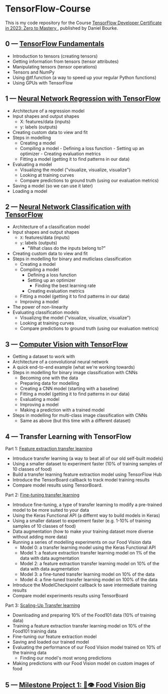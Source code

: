 # TensorFlow-Course

This is my code repository for the Course [TensorFlow Developer Certificate in 2023: Zero to Mastery
](https://is.gd/qG2T02), published by Daniel Bourke.

## 0 — [TensorFlow Fundamentals](https://is.gd/fBwXms)

- Introduction to tensors (creating tensors)
- Getting information from tensors (tensor attributes)
- Manipulating tensors (tensor operations)
- Tensors and NumPy
- Using @tf.function (a way to speed up your regular Python functions)
- Using GPUs with TensorFlow

## 1 — [Neural Network Regression with TensorFlow](https://is.gd/Z5C7xc)

- Architecture of a regression model
- Input shapes and output shapes
  - X: features/data (inputs)
  - y: labels (outputs)
- Creating custom data to view and fit
- Steps in modelling
  - Creating a model
  - Compiling a model
        - Defining a loss function
        - Setting up an optimizer
        - Creating evaluation metrics
  - Fitting a model (getting it to find patterns in our data)
- Evaluating a model
  - Visualizng the model ("visualize, visualize, visualize")
  - Looking at training curves
  - Compare predictions to ground truth (using our evaluation metrics)
- Saving a model (so we can use it later)
- Loading a model

## 2 — [Neural Network Classification with TensorFlow](https://tinyurl.com/2h7686m4)

- Architecture of a classification model
- Input shapes and output shapes
  - `X`: features/data (inputs)
  - `y`: labels (outputs) 
    - "What class do the inputs belong to?"
- Creating custom data to view and fit
- Steps in modelling for binary and mutliclass classification
  - Creating a model
  - Compiling a model
    - Defining a loss function
    - Setting up an optimizer
      - Finding the best learning rate
    - Creating evaluation metrics
  - Fitting a model (getting it to find patterns in our data)
  - Improving a model
- The power of non-linearity
- Evaluating classification models
  - Visualizng the model ("visualize, visualize, visualize")
  - Looking at training curves
  - Compare predictions to ground truth (using our evaluation metrics)

## 3 — [Computer Vision with TensorFlow](https://tinyurl.com/2z3n8dmv)

- Getting a dataset to work with
- Architecture of a convolutional neural network
- A quick end-to-end example (what we're working towards)
- Steps in modelling for binary image classification with CNNs
  - Becoming one with the data
  - Preparing data for modelling
  - Creating a CNN model (starting with a baseline)
  - Fitting a model (getting it to find patterns in our data)
  - Evaluating a model
  - Improving a model
  - Making a prediction with a trained model
- Steps in modelling for multi-class image classification with CNNs
  - Same as above (but this time with a different dataset)

## 4 — Transfer Learning with TensorFlow

Part 1: [Feature extraction transfer learning](https://tinyurl.com/2egqg77w)

- Introduce transfer learning (a way to beat all of our old self-built models)
- Using a smaller dataset to experiment faster (10% of training samples of 10 classes of food)
- Build a transfer learning feature extraction model using TensorFlow Hub
- Introduce the TensorBoard callback to track model training results
- Compare model results using TensorBoard.

Part 2: [Fine-tuning transfer learning](https://tinyurl.com/2g8ohpsx)

- Introduce fine-tuning, a type of transfer learning to modify a pre-trained model to be more suited to your data
- Using the Keras Functional API (a differnt way to build models in Keras)
- Using a smaller dataset to experiment faster (e.g. 1-10% of training samples of 10 classes of food)
- Data augmentation (how to make your training dataset more diverse without adding more data)
- Running a series of modelling experiments on our Food Vision data
  - Model 0: a transfer learning model using the Keras Functional API
  - Model 1: a feature extraction transfer learning model on 1% of the data with data augmentation
  - Model 2: a feature extraction transfer learning model on 10% of the data with data augmentation
  - Model 3: a fine-tuned transfer learning model on 10% of the data
  - Model 4: a fine-tuned transfer learning model on 100% of the data
- Introduce the ModelCheckpoint callback to save intermediate training results
- Compare model experiments results using TensorBoard

Part 3: [Scaling-Up Transfer learning](https://tinyurl.com/2huraxmc)

- Downloading and preparing 10% of the Food101 data (10% of training data)
- Training a feature extraction transfer learning model on 10% of the Food101 training data
- Fine-tuning our feature extraction model
- Saving and loaded our trained model
- Evaluating the performance of our Food Vision model trained on 10% of the training data
  - Finding our model's most wrong predictions
- Making predictions with our Food Vision model on custom images of food

## 5 — [Milestone Project 1: 🍔👁 Food Vision Big](https://tinyurl.com/2cngu5n9)
